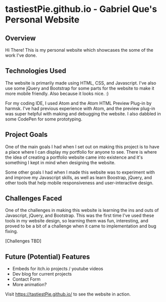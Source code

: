 # tastiestPie.github.io - Gabriel Que's Personal Website

## Overview

Hi There! This is my personal website which showcases the some of the work I've done.

## Technologies Used

The website is primarily made using HTML, CSS, and Javascript. I've also use some jQuery and Bootstrap
for some parts for the website to make it more mobile friendly. Also because it looks nice. :)

For my coding IDE, I used Atom and the Atom HTML Preview Plug-in by harmsk. I've had previous experience with
Atom, and the preview plug-in was super helpful with making and debugging the website. I also dabbled in some
CodePen for some prototyping.

## Project Goals

One of the main goals I had when I set out on making this project is to have a place where I can display my portfolio for anyone to see. There is where the idea of creating a portfolio website came into existence and it's something I kept in mind when designing the website.

Some other goals I had when I made this website was to experiment with and improve my Javascript skills, as well as learn Boostrap, jQuery, and other tools that help mobile responsiveness and user-interactive design.

## Challenges Faced

One of the challenges in making this website is learning the ins and outs of Javascript, jQuery, and Bootstrap. This was
the first time I've used these tools in my website design, so learning them was fun, interesting, and proved to be a bit of a
challenge when it came to implementation and bug fixing.

[Challenges TBD]

## Future (Potential) Features

- Embeds for itch.io projects / youtube videos
- Dev blog for current projects
- Contact Form
- More animation?

Visit https://tastiestPie.github.io/ to see the website in action.
